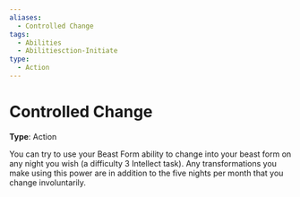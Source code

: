 ```yaml
---
aliases:
  - Controlled Change
tags:
  - Abilities
  - Abilitiesction-Initiate
type:
  - Action
---
```


# Controlled Change

**Type**: Action

You can try to use your Beast Form ability to change into your beast form on any night you wish (a difficulty 3 Intellect task). Any transformations you make using this power are in addition to the five nights per month that you change involuntarily.
